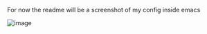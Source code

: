 For now the readme will be a screenshot of my config inside emacs

![image](https://github.com/Xbz-24/XMonadConfig/assets/68678258/ef2e46d2-d29d-47c0-9215-d80d9bc17a76)
